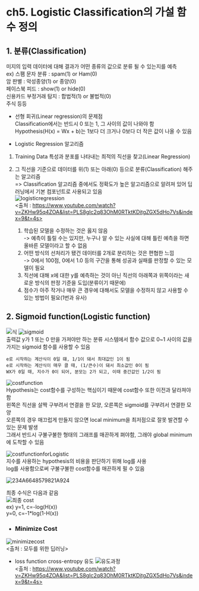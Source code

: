 # ch5. Logistic Classification의 가설 함수 정의  
 
 ## 1. 분류(Classification)  
 미지의 입력 데이터에 대해 결과가 어떤 종류의 값으로 분류 될 수 있는지를 예측  
 ex) 스팸 문자 분류 : spam(1) or Ham(0)  
     암 판별 : 악성종양(1) or 종양(0)  
     페이스북 피드 : show(1) or hide(0)  
     신용카드 부정거래 탐지 : 합법적(1) or 불법적(0)  
     주식 등등  
  
* 선형 회귀(Linear regression)의 문제점  
Classification에서는 반드시 0 또는 1, 그 사이의 값이 나와야 함  
Hypothesis(H(x) = Wx + b)는 1보다 더 크거나 0보다 더 작은 값이 나올 수 있음  
  
* Logistic Regression 알고리즘  
1. Training Data 특성과 분포를 나타내는 최적의 직선을 찾고(Linear Regression)  
2. 그 직선을 기준으로 데이터를 위(1) 또는 아래(0) 등으로 분류(Classification) 해주는 알고리즘  
=> Classification 알고리즘 중에서도 정확도가 높은 알고리즘으로 알려져 있어 딥러닝에서 기본 컴포넌트로 사용되고 있음  
![logisticregression](https://user-images.githubusercontent.com/31130917/108447960-2a036280-72a4-11eb-8fb4-0885a26e3460.PNG)  
<출처 : https://www.youtube.com/watch?v=ZKHw95q4ZOA&list=PLS8gIc2q83OhM0RTktKDitgZGX5dHo7Vs&index=9&t=4s>  

    1. 학습된 모델을 수정하는 것은 옳지 않음  
     -> 예측이 틀릴 수는 있지만, 누구나 알 수 있는 사실에 대해 틀린 예측을 하면 올바른 모델이라고 할 수 없음  
    2. 어떤 방식의 선처리가 됐건 데이터를 2개로 분리하는 것은 편협한 느낌  
     -> 0에서 100점, 0에서 1.0 등의 구간을 통해 성공과 실패를 판정할 수 있는 모델이 필요  
    3. 직선에 대해 x에 대한 y를 예측하는 것이 아닌 직선의 아래쪽과 위쪽이라는 새로운 방식의 판정 기준을 도입(분류이기 때문에)  
    4. 점수가 아주 작거나 매우 큰 경우에 대해서도 모델을 수정하지 않고 사용할 수 있는 방법이 필요(1번과 유사)  
  
## 2. Sigmoid function(Logistic function)  
![식](https://user-images.githubusercontent.com/31130917/111198124-92730480-8602-11eb-8586-eb8ccd470e23.png)
![sigmoid](https://user-images.githubusercontent.com/31130917/111198374-d403af80-8602-11eb-931f-706a58778f68.png)  
출력값 y가 1 또는 0 만을 가져야만 하는 분류 시스템에서 함수 값으로 0~1 사이의 값을 가지는 sigmoid 함수를 사용할 수 있음  
  
    e로 시작하는 계산식이 0일 떄, 1/1이 돼서 최대값인 1이 됨  
    e로 시작하는 계산식이 매우 클 때, (1/큰수)이 돼서 최소값인 0이 됨  
    WX가 0일 때, 지수가 0이 되어, 분모는 2가 되고, 이때 중간값인 1/2이 됨  
  

![costfunction](https://user-images.githubusercontent.com/31130917/108448780-b19da100-72a5-11eb-95f1-2a08c0eaed58.PNG)  
Hypothesis는 cost함수를 구성하는 핵심이기 때문에 cost함수 또한 이전과 달라져야 함  
왼쪽은 직선을 살짝 구부려서 연결을 한 모양, 오른쪽은 sigmoid를 구부려서 연결한 모양  
오른쪽의 경우 매끄럽게 만들지 않으면 local minimum을 최저점으로 잘못 발견할 수 있는 문제 발생  
그래서 반드시 구불구불한 형태의 그래프를 매끈하게 펴야함, 그래야 global minimum에 도착할 수 있음  
  
![costfunctionforLogistic](https://user-images.githubusercontent.com/31130917/108448853-d2fe8d00-72a5-11eb-9d6e-187a2292fe44.PNG)  
지수를 사용하는 hypothesis의 비용을 판단하기 위해 log를 사용  
log를 사용함으로써 구불구불한 cost함수를 매끈하게 필 수 있음  
  
![234A6648579821A924](https://user-images.githubusercontent.com/31130917/111202050-cb14dd00-8606-11eb-8882-84eddc047c19.png)  
  
최종 수식은 다음과 같음  
![최종 cost](https://user-images.githubusercontent.com/31130917/108449120-47393080-72a6-11eb-997a-1a7ae27487ba.PNG)  
ex) y=1, c=-log(H(x))  
    y=0, c=-1*log(1-H(x))  
  
* ### Minimize Cost  
![minimizecost](https://user-images.githubusercontent.com/31130917/108449259-8798ae80-72a6-11eb-84d7-2e1af8c29f31.PNG)  
<출처 : 모두를 위한 딥러닝>  
  
* loss function cross-entropy 유도 
![유도과정](https://user-images.githubusercontent.com/31130917/108449419-cf1f3a80-72a6-11eb-9496-c3e875fdeea9.PNG)  
<출처 : https://www.youtube.com/watch?v=ZKHw95q4ZOA&list=PLS8gIc2q83OhM0RTktKDitgZGX5dHo7Vs&index=9&t=4s>

